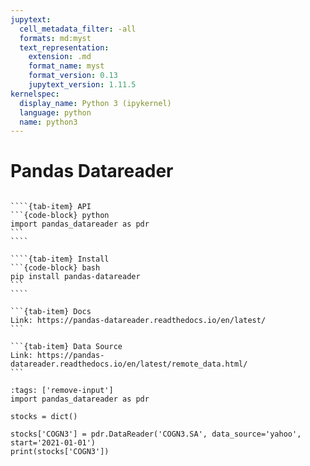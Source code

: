 ```yaml
---
jupytext:
  cell_metadata_filter: -all
  formats: md:myst
  text_representation:
    extension: .md
    format_name: myst
    format_version: 0.13
    jupytext_version: 1.11.5
kernelspec:
  display_name: Python 3 (ipykernel)
  language: python
  name: python3
--- 
```


# Pandas Datareader


`````{tab-set}

````{tab-item} API
```{code-block} python
import pandas_datareader as pdr
```
````

````{tab-item} Install
```{code-block} bash
pip install pandas-datareader
```
````

```{tab-item} Docs
Link: https://pandas-datareader.readthedocs.io/en/latest/
```

```{tab-item} Data Source
Link: https://pandas-datareader.readthedocs.io/en/latest/remote_data.html/
```

`````

```{code-cell}
:tags: ['remove-input']
import pandas_datareader as pdr
```


```{code-cell}
stocks = dict()

stocks['COGN3'] = pdr.DataReader('COGN3.SA', data_source='yahoo', start='2021-01-01')
print(stocks['COGN3'])

```

